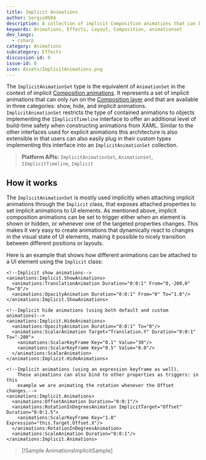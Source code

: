 ```yaml
---
title: Implicit Animations
author: Sergio0694
description: A collection of implicit Composition animations that can be grouped together
keywords: Animations, Effects, Layout, Composition, animationset
dev_langs:
  - csharp
category: Animations
subcategory: Effects
discussion-id: 0
issue-id: 0
icon: Assets/ImplicitAnimations.png
---
```


The `ImplicitAnimationSet` type is the equivalent of `AnimationSet` in the context of implicit [Composition animations](https://learn.microsoft.com/windows/uwp/composition/composition-animation). It represents a set of implicit animations that can only run on the [Composition layer](https://learn.microsoft.com/windows/uwp/composition/visual-layer) and that are available in three categories: show, hide, and implicit animations. `ImplicitAnimationSet` restricts the type of contained animations to objects implementing the `IImplicitTimeline` interface to offer an additional level of build-time safety when constructing animations from XAML. Similar to the other interfaces used for explicit animations this architecture is also extensible in that users can also easily plug in their custom types implementing this interface into an `ImplicitAnimationSet` collection.

> **Platform APIs:** `ImplicitAnimationSet`, `AnimationSet`, `IImplicitTimeline`, `Implicit`

## How it works

The `ImplicitAnimationSet` is mostly used implicitly when attaching implicit animations through the `Implicit` class, that exposes attached properties to set implicit animations to UI elements. As mentioned above, implicit composition animations can be set to trigger either when an element is shown or hidden, or whenever one of the targeted properties changes. This makes it very easy to create animations that dynamically react to changes in the visual state of UI elements, making it possible to nicely transition between different positions or layouts.

Here is an example that shows how different animations can be attached to a UI element using the `Implicit` class:

```xaml
<!--Implicit show animations-->
<animations:Implicit.ShowAnimations>
  <animations:TranslationAnimation Duration="0:0:1" From="0,-200,0" To="0"/>
  <animations:OpacityAnimation Duration="0:0:1" From="0" To="1.0"/>
</animations:Implicit.ShowAnimations>

<!--Implicit hide animations (using both default and custom animations)-->
<animations:Implicit.HideAnimations>
  <animations:OpacityAnimation Duration="0:0:1" To="0"/>
  <animations:ScalarAnimation Target="Translation.Y" Duration="0:0:1" To="-200">
    <animations:ScalarKeyFrame Key="0.1" Value="30"/>
    <animations:ScalarKeyFrame Key="0.5" Value="0.0"/>
  </animations:ScalarAnimation>
</animations:Implicit.HideAnimations>

<!--Implicit animations (using an expression keyframe as well).
    These animations can also bind to other properties as triggers: in this
    example we are animating the rotation whenever the Offset changes.-->
<animations:Implicit.Animations>
  <animations:OffsetAnimation Duration="0:0:1"/>
  <animations:RotationInDegreesAnimation ImplicitTarget="Offset" Duration="0:0:1.5">
    <animations:ScalarKeyFrame Key="1.0" Expression="this.Target.Offset.X"/>
  </animations:RotationInDegreesAnimation>
  <animations:ScaleAnimation Duration="0:0:1"/>
</animations:Implicit.Animations>
```

> [!Sample AnimationsImplicitSample]
